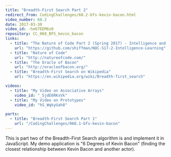 ```yaml
---
title: "Breadth-First Search Part 2"
redirect_from: CodingChallenges/68.2-bfs-kevin-bacon.html
video_number: 68.2
date: 2017-03-30
video_id: -he67EEM6z0
repository: CC_068_BFS_kevin_bacon
links:
  - title: "The Nature of Code Part 2 (Spring 2017) - Intelligence and Learning"
    url: "https://github.com/shiffman/NOC-S17-2-Intelligence-Learning"
  - title: "Nature of Code"
    url: "http://natureofcode.com/"
  - title: "The Oracle of Bacon"
    url: "http://oracleofbacon.org/"
  - title: "Breadth-First Search on Wikipedia"
    url: "https://en.wikipedia.org/wiki/Breadth-first_search"

videos:
  - title: "My Video on Associative Arrays"
    video_id: "_5jdE6RKxVk"
  - title: "My Video on Prototypes"
    video_id: "hS_WqkyUah8"

parts:
  - title: "Breadth-First Search Part 1"
    url: "/CodingChallenges/068.1-bfs-kevin-bacon"
---
```


This is part two of the Breadth-First Search algorithm is and implement it in JavaScript. My demo application is "6 Degrees of Kevin Bacon" (finding the closest relationship between Kevin Bacon and another actor).

